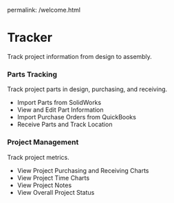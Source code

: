 permalink: /welcome.html

# Tracker #
Track project information from design to assembly.

### Parts Tracking ###
Track project parts in design, purchasing, and receiving.

* Import Parts from SolidWorks
* View and Edit Part Information
* Import Purchase Orders from QuickBooks
* Receive Parts and Track Location

### Project Management ###
Track project metrics.

* View Project Purchasing and Receiving Charts
* View Project Time Charts
* View Project Notes
* View Overall Project Status
